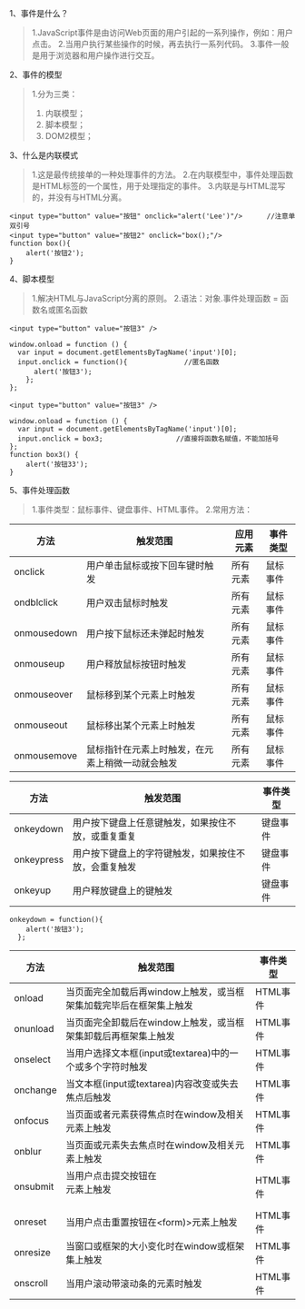 1、事件是什么？
> 1.JavaScript事件是由访问Web页面的用户引起的一系列操作，例如：用户点击。
> 2.当用户执行某些操作的时候，再去执行一系列代码。
> 3.事件一般是用于浏览器和用户操作进行交互。

2、事件的模型
> 1.分为三类：
> 1. 内联模型；
> 2. 脚本模型；
> 3. DOM2模型；

3、什么是内联模式
> 1.这是最传统接单的一种处理事件的方法。
> 2.在内联模型中，事件处理函数是HTML标签的一个属性，用于处理指定的事件。
> 3.内联是与HTML混写的，并没有与HTML分离。
```
<input type="button" value="按钮" onclick="alert('Lee')"/>      //注意单双引号
<input type="button" value="按钮2" onclick="box();"/>
function box(){
    alert('按钮2');
}
```

4、脚本模型
> 1.解决HTML与JavaScript分离的原则。
> 2.语法：对象.事件处理函数 = 函数名或匿名函数
```
<input type="button" value="按钮3" />

window.onload = function () {
  var input = document.getElementsByTagName('input')[0];
  input.onclick = function(){              //匿名函数
      alert('按钮3');
    };
};
```
```
<input type="button" value="按钮3" />

window.onload = function () {
  var input = document.getElementsByTagName('input')[0];
  input.onclick = box3;                  //直接将函数名赋值，不能加括号
};
function box3() {
    alert('按钮33');
}
```

5、事件处理函数
> 1.事件类型：鼠标事件、键盘事件、HTML事件。
> 2.常用方法：

|方法|触发范围|应用元素|事件类型|
|---|---|---|---|
|onclick|用户单击鼠标或按下回车键时触发|所有元素|鼠标事件|
|ondblclick|用户双击鼠标时触发|所有元素|鼠标事件|
|onmousedown|用户按下鼠标还未弹起时触发|所有元素|鼠标事件|
|onmouseup|用户释放鼠标按钮时触发|所有元素|鼠标事件|
|onmouseover|鼠标移到某个元素上时触发|所有元素|鼠标事件|
|onmouseout|鼠标移出某个元素上时触发|所有元素|鼠标事件|
|onmousemove|鼠标指针在元素上时触发，在元素上稍微一动就会触发|所有元素|鼠标事件|

|方法|触发范围|事件类型|
|---|---|---|
|onkeydown|用户按下键盘上任意键触发，如果按住不放，或重复重复|键盘事件|
|onkeypress|用户按下键盘上的字符键触发，如果按住不放，会重复触发|键盘事件|
|onkeyup|用户释放键盘上的键触发|键盘事件|
```
onkeydown = function(){              
    alert('按钮3');
  };
```

|方法|触发范围|事件类型|
|---|---|---|
|onload|当页面完全加载后再window上触发，或当框架集加载完毕后在框架集上触发|HTML事件|
|onunload|当页面完全卸载后在window上触发，或当框架集卸载后再框架集上触发|HTML事件|
|onselect|当用户选择文本框(input或textarea)中的一个或多个字符时触发|HTML事件|
|onchange|当文本框(input或textarea)内容改变或失去焦点后触发|HTML事件|
|onfocus|当页面或者元素获得焦点时在window及相关元素上触发|HTML事件|
|onblur|当页面或元素失去焦点时在window及相关元素上触发|HTML事件|
|onsubmit|当用户点击提交按钮在<form>元素上触发|HTML事件|
|onreset|当用户点击重置按钮在<form)>元素上触发|HTML事件|
|onresize|当窗口或框架的大小变化时在window或框架集上触发|HTML事件|
|onscroll|当用户滚动带滚动条的元素时触发|HTML事件|
